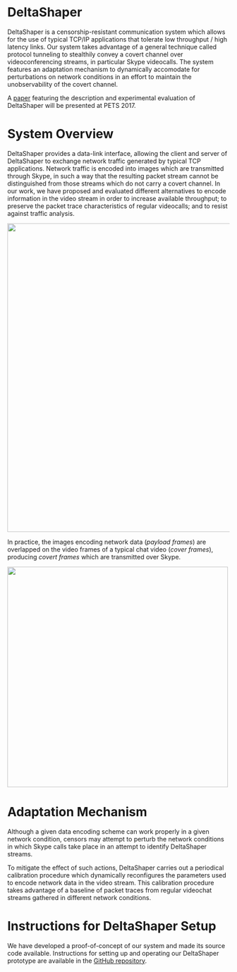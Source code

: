 # DeltaShaper

DeltaShaper is a censorship-resistant communication system which allows for the use of typical TCP/IP applications that tolerate low throughput / high latency links. Our system takes advantage of a general technique called protocol tunneling to stealthily convey a covert channel over videoconferencing streams, in particular Skype videocalls. The system features an adaptation mechanism to dynamically accomodate for perturbations on network conditions in an effort to maintain the unobservability of the covert channel.

A [paper](http://web.ist.utl.pt/diogo.barradas/papers/DeltaShaper_PETS17.pdf) featuring the description and experimental evaluation of DeltaShaper will be presented at PETS 2017. 

# System Overview

DeltaShaper provides a data-link interface, allowing the client and server of DeltaShaper to exchange network traffic generated by typical TCP applications. Network traffic is encoded into images which are transmitted through Skype, in such a way that the resulting packet stream cannot be distinguished from those streams which do not carry a covert channel. In our work, we have proposed and evaluated different alternatives to encode information in the video stream in order to increase available throughput; to preserve the packet trace characteristics of regular videocalls; and to resist against traffic analysis. 

<img src="http://web.ist.utl.pt/diogo.barradas/papers/figures/overview.png" width="700">

In practice, the images encoding network data (_payload frames_) are overlapped on the video frames of a typical chat video (_cover frames_), producing _covert frames_ which are transmitted over Skype.


<img src="http://web.ist.utl.pt/diogo.barradas/papers/figures/covert_frame.png" width="500">
 

# Adaptation Mechanism

Although a given data encoding scheme can work properly in a given network condition, censors may attempt to perturb the network conditions in which Skype calls take place in an attempt to identify DeltaShaper streams.

To mitigate the effect of such actions, DeltaShaper carries out a periodical calibration procedure which dynamically reconfigures the parameters used to encode network data in the video stream. This calibration procedure takes advantage of a baseline of packet traces from regular videochat streams gathered in different network conditions.


# Instructions for DeltaShaper Setup

We have developed a proof-of-concept of our system and made its source code available. Instructions for setting up and operating our DeltaShaper prototype are available in the [GitHub repository](https://github.com/dmbb/DeltaShaper). 
